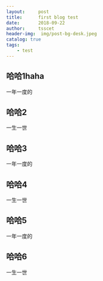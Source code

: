 ```yaml
---
layout:     post
title:      first blog test
date:       2018-09-22
author:     tsscet
header-img:  img/post-bg-desk.jpeg
catalog: true
tags:
    - test
---
```


## 哈哈1haha

一年一度的 

## 哈哈2

一生一世


## 哈哈3

一年一度的

## 哈哈4

一生一世


## 哈哈5

一年一度的

## 哈哈6

一生一世
